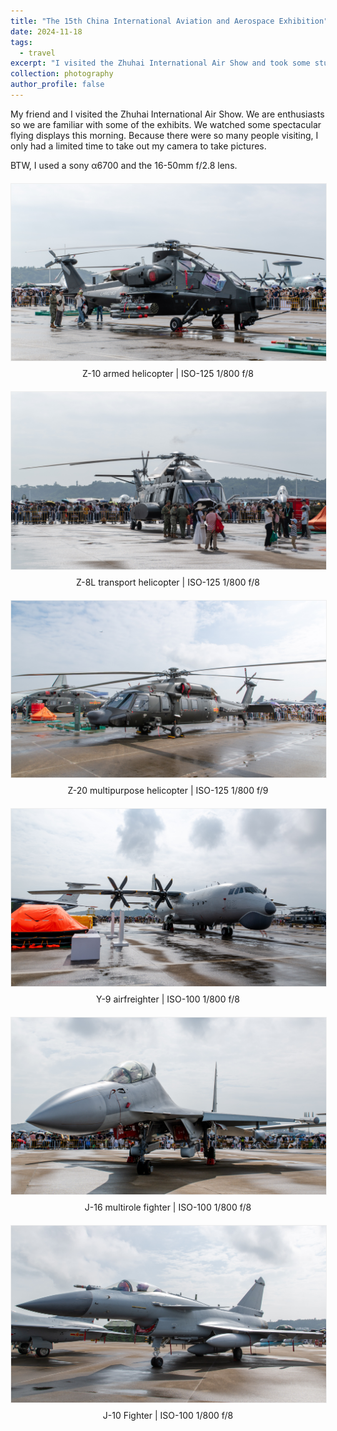 ```yaml
---
title: "The 15th China International Aviation and Aerospace Exhibition"
date: 2024-11-18
tags:
  - travel
excerpt: "I visited the Zhuhai International Air Show and took some stunning photos.<br/><img src='/images/photography/20241118/DSC00972.jpg'>"
collection: photography
author_profile: false
---
```


My friend and I visited the Zhuhai International Air Show. We are enthusiasts so we are familiar with some of the exhibits. We watched some spectacular flying displays this morning. Because there were so many people visiting, I only had a limited time to take out my camera to take pictures.  

BTW, I used a sony α6700 and the 16-50mm f/2.8 lens.

<div style="text-align:center; margin:20px 0">
  <img src="/images/photography/20241118/DSC00972.jpg" 
       alt="Z-10 armed helicopter"
       style="max-width:100%; height:auto; border:1px solid #eee">
  <p style="font-style:normal; margin-top:8px">
    Z-10 armed helicopter | ISO-125 1/800 f/8
  </p>
</div>

<div style="text-align:center; margin:20px 0">
  <img src="/images/photography/20241118/DSC00969.jpg" 
       alt="Z-8L transport helicopter"
       style="max-width:100%; height:auto; border:1px solid #eee">
  <p style="font-style:normal; margin-top:8px">
    Z-8L transport helicopter | ISO-125 1/800 f/8
  </p>
</div>

<div style="text-align:center; margin:20px 0">
  <img src="/images/photography/20241118/DSC00981.jpg" 
       alt="Z-20 multipurpose helicopter"
       style="max-width:100%; height:auto; border:1px solid #eee">
  <p style="font-style:normal; margin-top:8px">
    Z-20 multipurpose helicopter | ISO-125 1/800 f/9
  </p>
</div>

<div style="text-align:center; margin:20px 0">
  <img src="/images/photography/20241118/DSC00965.jpg" 
       alt="Y-9 airfreighter"
       style="max-width:100%; height:auto; border:1px solid #eee">
  <p style="font-style:normal; margin-top:8px">
    Y-9 airfreighter | ISO-100 1/800 f/8
  </p>
</div>

<div style="text-align:center; margin:20px 0">
  <img src="/images/photography/20241118/DSC00992.jpg" 
       alt="J-16 multirole fighter"
       style="max-width:100%; height:auto; border:1px solid #eee">
  <p style="font-style:normal; margin-top:8px">
    J-16 multirole fighter | ISO-100 1/800 f/8
  </p>
</div>

<div style="text-align:center; margin:20px 0">
  <img src="/images/photography/20241118/DSC01003.jpg" 
       alt="J-10 Fighter"
       style="max-width:100%; height:auto; border:1px solid #eee">
  <p style="font-style:normal; margin-top:8px">
    J-10 Fighter | ISO-100 1/800 f/8
  </p>
</div>
